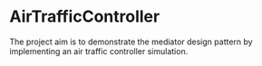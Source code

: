 # AirTrafficController
The project aim is to demonstrate the mediator design pattern by implementing an air traffic controller simulation.
